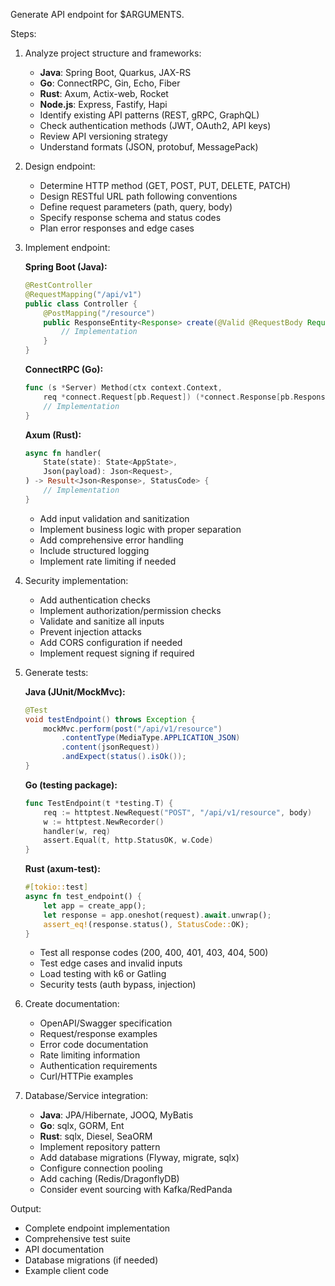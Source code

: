 Generate API endpoint for $ARGUMENTS.

Steps:
1. Analyze project structure and frameworks:
   - **Java**: Spring Boot, Quarkus, JAX-RS
   - **Go**: ConnectRPC, Gin, Echo, Fiber
   - **Rust**: Axum, Actix-web, Rocket
   - **Node.js**: Express, Fastify, Hapi
   - Identify existing API patterns (REST, gRPC, GraphQL)
   - Check authentication methods (JWT, OAuth2, API keys)
   - Review API versioning strategy
   - Understand formats (JSON, protobuf, MessagePack)

2. Design endpoint:
   - Determine HTTP method (GET, POST, PUT, DELETE, PATCH)
   - Design RESTful URL path following conventions
   - Define request parameters (path, query, body)
   - Specify response schema and status codes
   - Plan error responses and edge cases

3. Implement endpoint:

   **Spring Boot (Java):**
   ```java
   @RestController
   @RequestMapping("/api/v1")
   public class Controller {
       @PostMapping("/resource")
       public ResponseEntity<Response> create(@Valid @RequestBody Request req) {
           // Implementation
       }
   }
   ```
   
   **ConnectRPC (Go):**
   ```go
   func (s *Server) Method(ctx context.Context,
       req *connect.Request[pb.Request]) (*connect.Response[pb.Response], error) {
       // Implementation
   }
   ```
   
   **Axum (Rust):**
   ```rust
   async fn handler(
       State(state): State<AppState>,
       Json(payload): Json<Request>,
   ) -> Result<Json<Response>, StatusCode> {
       // Implementation
   }
   ```
   
   - Add input validation and sanitization
   - Implement business logic with proper separation
   - Add comprehensive error handling
   - Include structured logging
   - Implement rate limiting if needed

4. Security implementation:
   - Add authentication checks
   - Implement authorization/permission checks
   - Validate and sanitize all inputs
   - Prevent injection attacks
   - Add CORS configuration if needed
   - Implement request signing if required

5. Generate tests:

   **Java (JUnit/MockMvc):**
   ```java
   @Test
   void testEndpoint() throws Exception {
       mockMvc.perform(post("/api/v1/resource")
           .contentType(MediaType.APPLICATION_JSON)
           .content(jsonRequest))
           .andExpect(status().isOk());
   }
   ```
   
   **Go (testing package):**
   ```go
   func TestEndpoint(t *testing.T) {
       req := httptest.NewRequest("POST", "/api/v1/resource", body)
       w := httptest.NewRecorder()
       handler(w, req)
       assert.Equal(t, http.StatusOK, w.Code)
   }
   ```
   
   **Rust (axum-test):**
   ```rust
   #[tokio::test]
   async fn test_endpoint() {
       let app = create_app();
       let response = app.oneshot(request).await.unwrap();
       assert_eq!(response.status(), StatusCode::OK);
   }
   ```
   
   - Test all response codes (200, 400, 401, 403, 404, 500)
   - Test edge cases and invalid inputs
   - Load testing with k6 or Gatling
   - Security tests (auth bypass, injection)

6. Create documentation:
   - OpenAPI/Swagger specification
   - Request/response examples
   - Error code documentation
   - Rate limiting information
   - Authentication requirements
   - Curl/HTTPie examples

7. Database/Service integration:
   - **Java**: JPA/Hibernate, JOOQ, MyBatis
   - **Go**: sqlx, GORM, Ent
   - **Rust**: sqlx, Diesel, SeaORM
   - Implement repository pattern
   - Add database migrations (Flyway, migrate, sqlx)
   - Configure connection pooling
   - Add caching (Redis/DragonflyDB)
   - Consider event sourcing with Kafka/RedPanda

Output:
- Complete endpoint implementation
- Comprehensive test suite
- API documentation
- Database migrations (if needed)
- Example client code